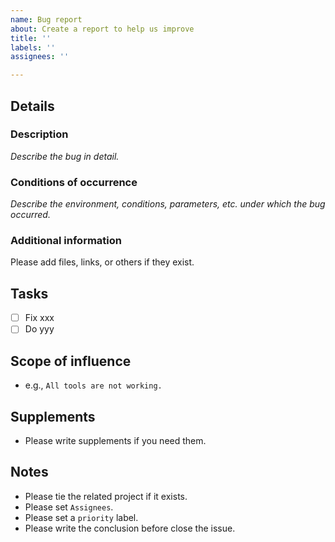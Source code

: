 ```yaml
---
name: Bug report
about: Create a report to help us improve
title: ''
labels: ''
assignees: ''

---
```


## Details
### Description
_Describe the bug in detail._

### Conditions of occurrence
_Describe the environment, conditions, parameters, etc. under which the bug occurred._

### Additional information
Please add files, links, or others if they exist.

## Tasks
- [ ] Fix xxx
- [ ] Do yyy

## Scope of influence
- e.g., `All tools are not working.`

## Supplements
- Please write supplements if you need them.

## Notes
- Please tie the related project if it exists.
- Please set `Assignees`.
- Please set a `priority` label.
- Please write the conclusion before close the issue.
